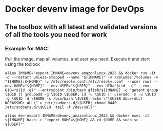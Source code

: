 # Docker devenv image for DevOps

## The toolbox with all latest and validated versions of all the tools you need for work

### Example for MAC: 
Pull the image, map all volumes, and user you need.
Execute it and start using the toolbox

```
alias IMNAME='export IMNAME=devenv_amazonlinux_2023 && docker run -it -d --restart unless-stopped --name "${IMNAME}" -v /Volumes:/Volumes -v "${HOME}:${HOME}" -v /etc/resolv.conf:/etc/resolv.conf  --user root --env HOME="${HOME}" --env USER="${USER}" --env UID="$(id -u)" --env GID="$(id -g)" --entrypoint /bin/bash gfish/${IMNAME} -c "getent group \$GID || groupadd -g \$GID \$USER; id -u \$UID || useradd -m -u \$UID -g \$GID -d \$HOME -s /bin/bash \$USER; echo \"\$USER ALL=(ALL) NOPASSWD: ALL\" > /etc/sudoers.d/\$USER; chmod 0440 /etc/sudoers.d/\$USER; tail -f /dev/null"'

alias de='export IMNAME=devenv_amazonlinux_2023 && docker exec -it ${IMNAME} bash -c "export HOME=${HOME} && cd $HOME && sudo su - ${USER}"'
```

